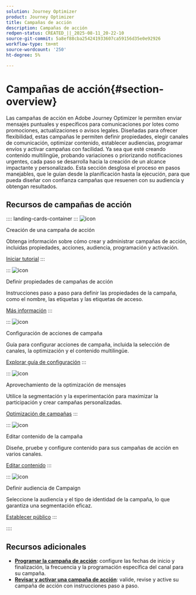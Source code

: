 ```yaml
---
solution: Journey Optimizer
product: Journey Optimizer
title: Campañas de acción
description: Campañas de acción
redpen-status: CREATED_||_2025-08-11_20-22-10
source-git-commit: 5a8ef88cba254241933607ca59156d35e0e92926
workflow-type: tm+mt
source-wordcount: '250'
ht-degree: 5%

---
```



# Campañas de acción{#section-overview}

Las campañas de acción en Adobe Journey Optimizer le permiten enviar mensajes puntuales y específicos para comunicaciones por lotes como promociones, actualizaciones o avisos legales. Diseñadas para ofrecer flexibilidad, estas campañas le permiten definir propiedades, elegir canales de comunicación, optimizar contenido, establecer audiencias, programar envíos y activar campañas con facilidad. Ya sea que esté creando contenido multilingüe, probando variaciones o priorizando notificaciones urgentes, cada paso se desarrolla hacia la creación de un alcance impactante y personalizado. Esta sección desglosa el proceso en pasos manejables, que le guían desde la planificación hasta la ejecución, para que pueda diseñar con confianza campañas que resuenen con su audiencia y obtengan resultados.

## Recursos de campañas de acción

:::: landing-cards-container
:::
![icon](https://cdn.experienceleague.adobe.com/icons/circle-play.svg)

Creación de una campaña de acción

Obtenga información sobre cómo crear y administrar campañas de acción, incluidas propiedades, acciones, audiencia, programación y activación.

[Iniciar tutorial](../using/campaigns/create-campaign.md)
:::

:::
![icon](https://cdn.experienceleague.adobe.com/icons/gear.svg)

Definir propiedades de campañas de acción

Instrucciones paso a paso para definir las propiedades de la campaña, como el nombre, las etiquetas y las etiquetas de acceso.

[Más información](../using/campaigns/campaign-properties.md)
:::

:::
![icon](https://cdn.experienceleague.adobe.com/icons/list-check.svg)

Configuración de acciones de campaña

Guía para configurar acciones de campaña, incluida la selección de canales, la optimización y el contenido multilingüe.

[Explorar guía de configuración](../using/campaigns/campaign-action.md)
:::

:::
![icon](https://cdn.experienceleague.adobe.com/icons/bullseye.svg)

Aprovechamiento de la optimización de mensajes

Utilice la segmentación y la experimentación para maximizar la participación y crear campañas personalizadas.

[Optimización de campañas](../using/campaigns/campaigns-message-optimization.md)
:::

:::
![icon](https://cdn.experienceleague.adobe.com/icons/pencil-alt.svg)

Editar contenido de la campaña

Diseñe, pruebe y configure contenido para sus campañas de acción en varios canales.

[Editar contenido](../using/campaigns/campaign-content.md)
:::

:::
![icon](https://cdn.experienceleague.adobe.com/icons/users.svg)

Definir audiencia de Campaign

Seleccione la audiencia y el tipo de identidad de la campaña, lo que garantiza una segmentación eficaz.

[Establecer público](../using/campaigns/campaign-audience.md)
:::

::::


## Recursos adicionales

- **[Programar la campaña de acción](../using/campaigns/campaign-schedule.md)**: configure las fechas de inicio y finalización, la frecuencia y la programación específica del canal para su campaña.
- **[Revisar y activar una campaña de acción](../using/campaigns/review-activate-campaign.md)**: valide, revise y active su campaña de acción con instrucciones paso a paso.
